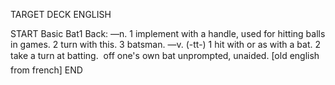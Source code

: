 TARGET DECK
ENGLISH

START
Basic
Bat1
Back: —n. 1 implement with a handle, used for hitting balls in games. 2 turn with this. 3 batsman. —v. (-tt-) 1 hit with or as with a bat. 2 take a turn at batting.  off one's own bat unprompted, unaided. [old english from french]
END
